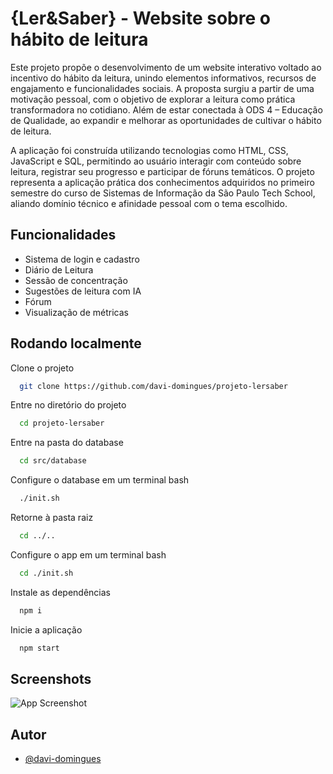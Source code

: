 
# {Ler&Saber} - Website sobre o hábito de leitura

Este projeto propõe o desenvolvimento de um website interativo voltado ao incentivo do hábito da leitura, unindo elementos informativos, recursos de engajamento e funcionalidades sociais. A proposta surgiu a partir de uma motivação pessoal, com o objetivo de explorar a leitura como prática transformadora no cotidiano. Além de estar conectada à ODS 4 – Educação de Qualidade, ao expandir e melhorar as oportunidades de cultivar o hábito de leitura. 

A aplicação foi construída utilizando tecnologias como HTML, CSS, JavaScript e SQL, permitindo ao usuário interagir com conteúdo sobre leitura, registrar seu progresso e participar de fóruns temáticos. O projeto representa a aplicação prática dos conhecimentos adquiridos no primeiro semestre do curso de Sistemas de Informação da São Paulo Tech School, aliando domínio técnico e afinidade pessoal com o tema escolhido. 


## Funcionalidades

- Sistema de login e cadastro
- Diário de Leitura
- Sessão de concentração
- Sugestões de leitura com IA
- Fórum
- Visualização de métricas


## Rodando localmente

Clone o projeto

```bash
  git clone https://github.com/davi-domingues/projeto-lersaber
```

Entre no diretório do projeto

```bash
  cd projeto-lersaber
```

Entre na pasta do database

```bash
  cd src/database
```

Configure o database em um terminal bash

```bash
  ./init.sh
```

Retorne à pasta raiz

```bash
  cd ../..
```

Configure o app em um terminal bash

```bash
  cd ./init.sh
```

Instale as dependências

```bash
  npm i
```

Inicie a aplicação

```bash
  npm start
```
 
## Screenshots

![App Screenshot](https://https://github.com/davi-domingues/projeto-lersaber)


## Autor

- [@davi-domingues](https://github.com/davi-domingues)


